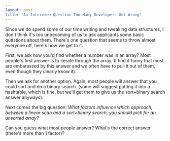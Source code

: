 ```yaml
---
layout: post
title: "An Interview Question Too Many Developers Get Wrong"
---
```

Since we do spend some of our time writing and tweaking data structures, I don't think it's too unbecoming of us to ask applicants some basic questions about them. There's one question that seems to throw almost everyone off, here's how we get to it.

First, we ask how you'd find whether a number was in an array? Most people's first answer is to iterate through the array. (I find it funny that most are embarassed by this answer and we often have to pull it out of them, even though they clearly know it). 

Then we ask for another option. Again, most people will answer that you could sort and do a binary search. (some will suggest putting it into a hashtable, which is fine, but we'll get them to give us the sort+binary search answer anyways).

Next comes the big question: *What factors influence which approach, between a linear scan and a sort+binary search, you should pick for an unsorted array?*

Can you guess what most people answer? What's the correct answer (there's more than 1 factor)?